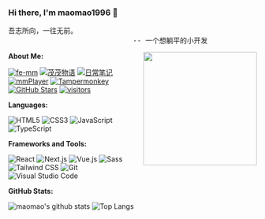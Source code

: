 ### Hi there, I'm maomao1996 👋

<pre>
吾志所向，一往无前。
                              -- 一个想躺平的小开发
</pre>

<img align='right' src="https://media.giphy.com/media/M9gbBd9nbDrOTu1Mqx/giphy.gif" width="230">

**About Me:**

[![fe-mm](https://img.shields.io/badge/MAOMAO1996-4285F4?logo=GoogleHome&logoColor=fff)](https://fe-mm.com)
[![茂茂物语](https://img.shields.io/badge/茂茂物语-4ABF8A?logo=Bloglovin&logoColor=fff)](https://notes.fe-mm.com)
[![日常笔记](https://img.shields.io/badge/日常笔记-0D0D0D?logo=Dailymotion&logoColor=fff)](https://github.com/maomao1996/daily-notes)
[![mmPlayer](https://img.shields.io/badge/mmPlayer-6666CC?logo=AppleMusic&logoColor=fff)](https://netease-music.fe-mm.com)
[![Tampermonkey](https://img.shields.io/badge/油猴脚本库-00485B?logo=Tampermonkey&logoColor=fff)](https://github.com/maomao1996/tampermonkey-scripts)<br />
[![GitHub Stars](https://img.shields.io/github/stars/maomao1996?color=2da44e&label=GitHub%20Stars&logo=Github)](https://github.com/maomao1996)
[![visitors](https://visitor-badge.laobi.icu/badge?page_id=maomao1996.maomao1996)](https://github.com/maomao1996)

**Languages:**

![HTML5](https://img.shields.io/badge/HTML5-E34F26?logo=HTML5&logoColor=fff)
![CSS3](https://img.shields.io/badge/CSS3-1572B6?logo=CSS3&logoColor=fff)
![JavaScript](https://img.shields.io/badge/JavaScript-F7DF1E?logo=JavaScript&logoColor=333)
![TypeScript](https://img.shields.io/badge/TypeScript-3178C6?logo=TypeScript&logoColor=fff)

**Frameworks and Tools:**

![React](https://img.shields.io/badge/React-61DAFB?logo=React&logoColor=333)
![Next.js](https://img.shields.io/badge/Next.js-000000?logo=Next.js&logoColor=fff)
![Vue.js](https://img.shields.io/badge/Vue.js-4FC08D?logo=Vue.js&logoColor=fff)
![Sass](https://img.shields.io/badge/Sass-CC6699?logo=Sass&logoColor=fff)
![Tailwind CSS](https://img.shields.io/badge/Tailwind%20CSS-06B6D4?logo=TailwindCSS&logoColor=fff)
![Git](https://img.shields.io/badge/Git-F05032?logo=Git&logoColor=fff)
![Visual Studio Code](https://img.shields.io/badge/VS%20CODE-007ACC?logo=VisualStudioCode&logoColor=fff)

**GitHub Stats:**

![maomao's github stats](https://github-readme-stats.vercel.app/api?username=maomao1996&show_icons=true&hide_title=true&count_private=true)
![Top Langs](https://github-readme-stats.vercel.app/api/top-langs/?username=maomao1996&layout=compact)
